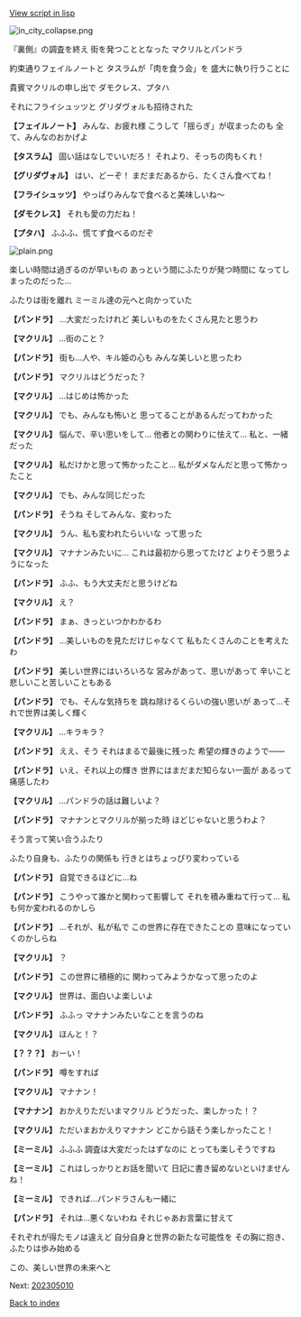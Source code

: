 [View script in lisp](../scripts/202304040.txt)

![in_city_collapse.png](../images/backgrounds/in_city_collapse.png)

『裏側』の調査を終え
街を発つこととなった
マクリルとパンドラ

約束通りフェイルノートと
タスラムが「肉を食う会」を
盛大に執り行うことに

貴賓マクリルの申し出で
ダモクレス、プタハ

それにフライシュッツと
グリダヴォルも招待された

**【フェイルノート】**
みんな、お疲れ様
こうして「揺らぎ」が収まったのも
全て、みんなのおかげよ

**【タスラム】**
固い話はなしでいいだろ！
それより、そっちの肉もくれ！

**【グリダヴォル】**
はい、どーぞ！
まだまだあるから、たくさん食べてね！

**【フライシュッツ】**
やっぱりみんなで食べると美味しいね～

**【ダモクレス】**
それも愛の力だね！

**【プタハ】**
ふふふ、慌てず食べるのだぞ

![plain.png](../images/backgrounds/plain.png)

楽しい時間は過ぎるのが早いもの
あっという間にふたりが発つ時間に
なってしまったのだった…

ふたりは街を離れ
ミーミル達の元へと向かっていた

**【パンドラ】**
…大変だったけれど
美しいものをたくさん見たと思うわ

**【マクリル】**
…街のこと？

**【パンドラ】**
街も…人や、キル姫の心も
みんな美しいと思ったわ

**【パンドラ】**
マクリルはどうだった？

**【マクリル】**
…はじめは怖かった

**【マクリル】**
でも、みんなも怖いと
思ってることがあるんだってわかった

**【マクリル】**
悩んで、辛い思いをして…
他者との関わりに怯えて…
私と、一緒だった

**【マクリル】**
私だけかと思って怖かったこと…
私がダメなんだと思って怖かったこと

**【マクリル】**
でも、みんな同じだった

**【パンドラ】**
そうね
そしてみんな、変わった

**【マクリル】**
うん、私も変われたらいいな
って思った

**【マクリル】**
マナナンみたいに…
これは最初から思ってたけど
よりそう思うようになった

**【パンドラ】**
ふふ、もう大丈夫だと思うけどね

**【マクリル】**
え？

**【パンドラ】**
まぁ、きっといつかわかるわ

**【パンドラ】**
…美しいものを見ただけじゃなくて
私もたくさんのことを考えたわ

**【パンドラ】**
美しい世界にはいろいろな
営みがあって、思いがあって
辛いこと悲しいこと苦しいこともある

**【パンドラ】**
でも、そんな気持ちを
跳ね除けるくらいの強い思いが
あって…それで世界は美しく輝く

**【マクリル】**
…キラキラ？

**【パンドラ】**
ええ、そう
それはまるで最後に残った
希望の輝きのようで――

**【パンドラ】**
いえ、それ以上の輝き
世界にはまだまだ知らない一面が
あるって痛感したわ

**【マクリル】**
…パンドラの話は難しいよ？

**【パンドラ】**
マナナンとマクリルが揃った時
ほどじゃないと思うわよ？

そう言って笑い合うふたり

ふたり自身も、ふたりの関係も
行きとはちょっぴり変わっている

**【パンドラ】**
自覚できるほどに…ね

**【パンドラ】**
こうやって誰かと関わって影響して
それを積み重ねて行って…
私も何か変われるのかしら

**【パンドラ】**
…それが、私が私で
この世界に存在できたことの
意味になっていくのかしらね

**【マクリル】**
？

**【パンドラ】**
この世界に積極的に
関わってみようかなって思ったのよ

**【マクリル】**
世界は、面白いよ楽しいよ

**【パンドラ】**
ふふっ
マナナンみたいなことを言うのね

**【マクリル】**
ほんと！？

**【？？？】**
おーい！

**【パンドラ】**
噂をすれば

**【マクリル】**
マナナン！

**【マナナン】**
おかえりただいまマクリル
どうだった、楽しかった！？

**【マクリル】**
ただいまおかえりマナナン
どこから話そう楽しかったこと！

**【ミーミル】**
ふふふ
調査は大変だったはずなのに
とっても楽しそうですね

**【ミーミル】**
これはしっかりとお話を聞いて
日記に書き留めないといけませんね！

**【ミーミル】**
できれば…パンドラさんも一緒に

**【パンドラ】**
それは…悪くないわね
それじゃあお言葉に甘えて

それぞれが得たモノは違えど
自分自身と世界の新たな可能性を
その胸に抱き、ふたりは歩み始める

この、美しい世界の未来へと


Next: [202305010](202305010.md)

[Back to index](index.md)
